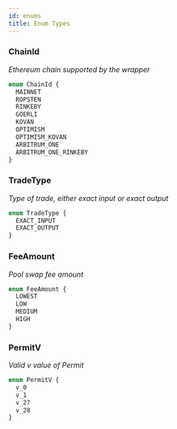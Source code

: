 ```yaml
---
id: enums
title: Enum Types
---
```



### ChainId

_Ethereum chain supported by the wrapper_

```graphql
enum ChainId {
  MAINNET
  ROPSTEN
  RINKEBY
  GOERLI
  KOVAN
  OPTIMISM
  OPTIMISM_KOVAN
  ARBITRUM_ONE
  ARBITRUM_ONE_RINKEBY
}
```

### TradeType

_Type of trade, either exact input or exact output_

```graphql
enum TradeType {
  EXACT_INPUT
  EXACT_OUTPUT
}
```

### FeeAmount

_Pool swap fee amount_

```graphql
enum FeeAmount {
  LOWEST
  LOW
  MEDIUM
  HIGH
}
```

### PermitV

_Valid v value of Permit_

```graphql
enum PermitV {
  v_0
  v_1
  v_27
  v_28
}
```

